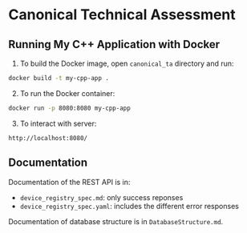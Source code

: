 # Canonical Technical Assessment

## Running My C++ Application with Docker

1. To build the Docker image, open `canonical_ta` directory and run:

```bash
docker build -t my-cpp-app .
```

2. To run the Docker container:
```bash
docker run -p 8080:8080 my-cpp-app
```

3. To interact with server:
```
http://localhost:8080/
```

## Documentation
Documentation of the REST API is in:
- `device_registry_spec.md`: only success reponses
- `device_registry_spec.yaml`: includes the different error responses

Documentation of database structure is in `DatabaseStructure.md`.